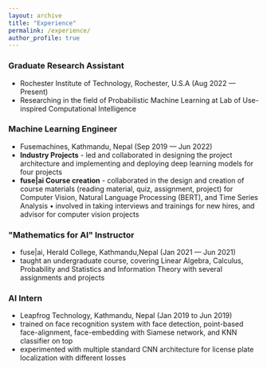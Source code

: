 ```yaml
---
layout: archive
title: "Experience"
permalink: /experience/
author_profile: true
---
```


### Graduate Research Assistant  
  * Rochester Institute of Technology, Rochester, U.S.A (Aug 2022 — Present) 
  * Researching in the field of Probabilistic Machine Learning at Lab of Use-inspired Computational Intelligence

### Machine Learning Engineer
  * Fusemachines, Kathmandu, Nepal (Sep 2019 — Jun 2022)
  * **Industry Projects** - led and collaborated in designing the project architecture and implementing and deploying
  deep learning models for four projects 
  * **fuse|ai Course creation** - collaborated in the design and creation of course materials (reading material, quiz,
  assignment, project) for Computer Vision, Natural Language Processing (BERT), and Time Series Analysis
  • involved in taking interviews and trainings for new hires, and advisor for computer vision projects

### "Mathematics for AI" Instructor 
  * fuse|ai, Herald College, Kathmandu,Nepal (Jan 2021 — Jun 2021)  
  * taught an undergraduate course, covering Linear Algebra, Calculus, Probability and Statistics and Information Theory with several assignments and projects

### AI Intern
  * Leapfrog Technology, Kathmandu, Nepal (Jan 2019 to Jun 2019)
  * trained on face recognition system with face detection, point-based face-alignment, face-embedding with Siamese network,
  and KNN classifier on top
  * experimented with multiple standard CNN architecture for license plate localization with different losses
